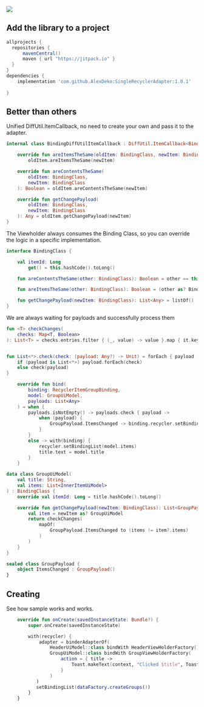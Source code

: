 [![](https://jitpack.io/v/AlexDeko/SingleRecyclerAdapter.svg)](https://jitpack.io/#AlexDeko/SingleRecyclerAdapter)
## Add the library to a project

```groovy
allprojects {
  repositories {
      mavenCentral()
      maven { url "https://jitpack.io" }
  }
}
dependencies {
    implementation 'com.github.AlexDeko:SingleRecyclerAdapter:1.0.1'
    
}
```


## Better than others

Unified DiffUtil.ItemCallback, no need to create your own and pass it to the adapter.

```kotlin
internal class BindingDiffUtilItemCallback : DiffUtil.ItemCallback<BindingClass>() {

    override fun areItemsTheSame(oldItem: BindingClass, newItem: BindingClass): Boolean =
        oldItem.areItemsTheSame(newItem)

    override fun areContentsTheSame(
        oldItem: BindingClass,
        newItem: BindingClass
    ): Boolean = oldItem.areContentsTheSame(newItem)

    override fun getChangePayload(
        oldItem: BindingClass,
        newItem: BindingClass
    ): Any = oldItem.getChangePayload(newItem)
}
```

The Viewholder always consumes the Binding Class,
so you can override the logic in a specific implementation.

```kotlin
interface BindingClass {

    val itemId: Long
        get() = this.hashCode().toLong()

    fun areContentsTheSame(other: BindingClass): Boolean = other == this

    fun areItemsTheSame(other: BindingClass): Boolean = (other as? BindingClass)?.itemId == itemId

    fun getChangePayload(newItem: BindingClass): List<Any> = listOf()
}
```


We are always waiting for payloads and successfully process them
```kotlin
fun <T> checkChanges(
    checks: Map<T, Boolean>
): List<T> = checks.entries.filter { (_, value) -> value }.map { it.key }


fun List<*>.check(check: (payload: Any?) -> Unit) = forEach { payload ->
    if (payload is List<*>) payload.forEach(check)
    else check(payload)
}
```

```kotlin
    override fun bind(
        binding: RecyclerItemGroupBinding,
        model: GroupUiModel,
        payloads: List<Any>
    ) = when {
        payloads.isNotEmpty() -> payloads.check { payload ->
            when (payload) {
                GroupPayload.ItemsChanged -> binding.recycler.setBindingList(model.items)
            }
        }
        else -> with(binding) {
            recycler.setBindingList(model.items)
            title.text = model.title
        }
    }
```

```kotlin
data class GroupUiModel(
    val title: String,
    val items: List<InnerItemUiModel>
) : BindingClass {
    override val itemId: Long = title.hashCode().toLong()

    override fun getChangePayload(newItem: BindingClass): List<GroupPayload> {
        val item = newItem as? GroupUiModel
        return checkChanges(
            mapOf(
                GroupPayload.ItemsChanged to (items != item?.items)
            )
        )
    }
}

sealed class GroupPayload {
    object ItemsChanged : GroupPayload()
}
```

## Creating

See how sample works and works.

```kotlin
    override fun onCreate(savedInstanceState: Bundle?) {
        super.onCreate(savedInstanceState)

        with(recycler) {
            adapter = binderAdapterOf(
                HeaderUiModel::class bindWith HeaderViewHolderFactory(),
                GroupUiModel::class bindWith GroupViewHolderFactory(
                    action = { title ->
                        Toast.makeText(context, "Clicked $title", Toast.LENGTH_SHORT).show()
                    }
                )
           )
           setBindingList(dataFactory.createGroups())
        }
    }
```
